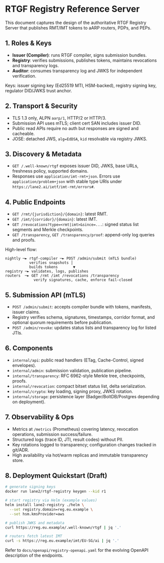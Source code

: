 # RTGF Registry Reference Server

This document captures the design of the authoritative RTGF Registry Server that publishes RMT/IMT tokens to aARP routers, PDPs, and PEPs.

## 1. Roles & Keys
- **Issuer (Compiler)**: runs RTGF compiler, signs submission bundles.
- **Registry**: verifies submissions, publishes tokens, maintains revocations and transparency logs.
- **Auditor**: consumes transparency log and JWKS for independent verification.

Keys: issuer signing key (Ed25519 MTI, HSM-backed), registry signing key, regulator DID/JWKS trust anchor.

## 2. Transport & Security
- TLS 1.3 only, ALPN `aarp/1`, HTTP/2 or HTTP/3.
- Submission API uses mTLS; client cert SAN includes issuer DID.
- Public read APIs require no auth but responses are signed and cacheable.
- JOSE: detached JWS, `alg=EdDSA`, `kid` resolvable via registry JWKS.

## 3. Discovery & Metadata
- `GET /.well-known/rtgf` exposes issuer DID, JWKS, base URLs, freshness policy, supported domains.
- Responses use `application/imt-rmt+json`. Errors use `application/problem+json` with stable type URIs under `https://lane2.ai/ietf/imt-rmt/errors#`.

## 4. Public Endpoints
- `GET /rmt/{jurisdiction}/{domain}`: latest RMT.
- `GET /imt/{corridor}/{domain}`: latest IMT.
- `GET /revocations?type=<rmt|imt>&since=...`: signed status list segments and Merkle checkpoints.
- `GET /transparency`, `GET /transparency/proof`: append-only log queries and proofs.

High-level flow:

```
nightly ─► rtgf-compiler ─► POST /admin/submit (mTLS bundle)
           verifies snapshots │
           builds tokens       ▼
registry ─► validates, logs, publishes
routers  ─► GET /rmt /imt /revocations /transparency
             verify signatures, cache, enforce fail-closed
```

## 5. Submission API (mTLS)
- `POST /admin/submit`: accepts compiler bundle with tokens, manifests, issuer claims.
- Registry verifies schema, signatures, timestamps, corridor format, and optional quorum requirements before publication.
- `POST /admin/revoke`: updates status lists and transparency log for listed JTIs.

## 6. Components
- `internal/api`: public read handlers (ETag, Cache-Control, signed envelopes).
- `internal/admin`: submission validation, publication pipeline.
- `internal/transparency`: RFC 6962-style Merkle tree, checkpoints, proofs.
- `internal/revocation`: compact bitset status list, delta serialization.
- `internal/crypto`: key loading, signing proxy, JWKS rotation.
- `internal/storage`: persistence layer (Badger/BoltDB/Postgres depending on deployment).

## 7. Observability & Ops
- Metrics at `/metrics` (Prometheus) covering latency, revocation operations, submission success/failure.
- Structured logs (trace ID, JTI, result codes) without PII.
- Key rotations logged to transparency; configuration changes tracked in git/ADR.
- High availability via hot/warm replicas and immutable transparency store.

## 8. Deployment Quickstart (Draft)

```bash
# generate signing keys
docker run lane2/rtgf-registry keygen --kid r1

# start registry via Helm (example values)
helm install lane2-registry ./helm \
  --set registry.domain=reg.eu.example \
  --set hsm.kmsProvider=aws

# publish JWKS and metadata
curl https://reg.eu.example/.well-known/rtgf | jq '.'

# routers fetch latest IMT
curl -s https://reg.eu.example/imt/EU-SG/ai | jq '.'
```

Refer to `docs/openapi/registry-openapi.yaml` for the evolving OpenAPI description of the endpoints.
